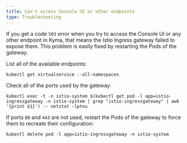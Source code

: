 ```yaml
---
title: Can't access Console UI or other endpoints
type: Troubleshooting
---
```


If you get a code `503` error when you try to access the Console UI or any other endpoint in Kyma, that means the Istio Ingress gateway failed to expose them. This problem is easily fixed by restarting the Pods of the gateway.

List all of the available endpoints:
```
kubectl get virtualservice --all-namespaces
```

Check all of the ports used by the gateway:
```
kubectl exec -t -n istio-system $(kubectl get pod -l app=istio-ingressgateway -n istio-system | grep "istio-ingressgateway" | awk '{print $1}') -- netstat -lptnu
```

If ports `80` and `443` are not used, restart the Pods of the gateway to force them to recreate their configuration:
```
kubectl delete pod -l app=istio-ingressgateway -n istio-system
```
